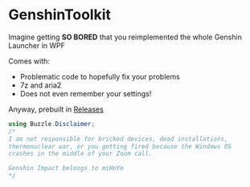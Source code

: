 # GenshinToolkit

Imagine getting **SO BORED** that you reimplemented the whole Genshin Launcher in WPF

Comes with:
- Problematic code to hopefully fix your problems
- 7z and aria2
- Does not even remember your settings!

Anyway, prebuilt in [Releases](https://github.com/ohaiibuzzle/GSToolkit/releases)

```c#
using Buzzle.Disclaimer;
/*
I am not responsible for bricked devices, dead installations,
thermonuclear war, or you getting fired because the Windows OS
crashes in the middle of your Zoom call.

Genshin Impact belongs to miHoYo
*/
```
